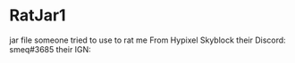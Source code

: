 # RatJar1
jar file someone tried to use to rat me
From Hypixel Skyblock
  their Discord: smeq#3685
  their IGN:
